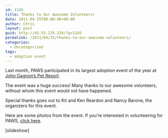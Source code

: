 ```yaml
---
id: 1145
title: Thanks to Our Awesome Volunteers!
date: 2011-04-25T08:00:00+00:00
author: Chris
layout: post
guid: http://45.55.135.234/?p=1145
permalink: /2011/04/25/thanks-to-our-awesome-volunteers/
categories:
  - Uncategorized
tags:
  - adoption event
---
```

Last month, PAWS participated in its largest adoption event of the year at [John Gagnon&#8217;s Pet Resort](https://pawsnewengland.com/adoption-event-at-john-gagnons-pet-resort-march-20th/).

The event was a huge success! Many thanks to our awesome volunteers, without whom this event would not have happened.

Special thanks goes out to Kit and Ken Reardon and Nancy Barone, the organizers for this event.

Here are some photos from the event. If you&#8217;re interested in volunteering for PAWS, [click here](https://pawsnewengland.com/help/).

[slideshow]